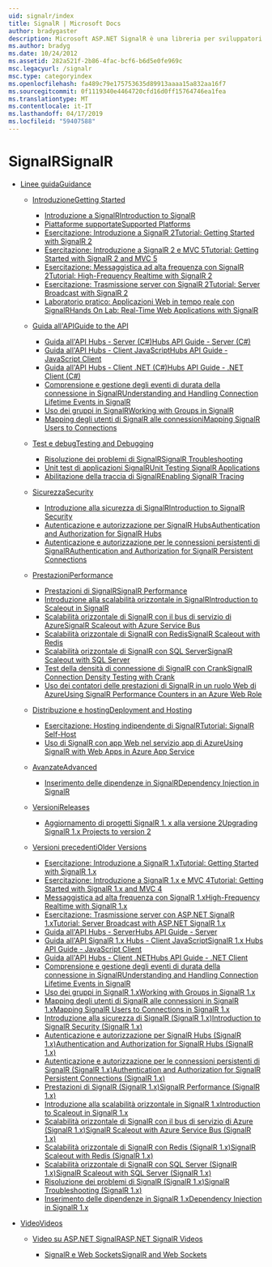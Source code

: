 ```yaml
---
uid: signalr/index
title: SignalR | Microsoft Docs
author: bradygaster
description: Microsoft ASP.NET SignalR è una libreria per sviluppatori ASP.NET che semplifica il processo di aggiunta di funzionalità web in tempo reale alle applicazioni.
ms.author: bradyg
ms.date: 10/24/2012
ms.assetid: 282a521f-2b86-4fac-bcf6-b6d5e0fe969c
msc.legacyurl: /signalr
msc.type: categoryindex
ms.openlocfilehash: fa489c79e175753635d89913aaaa15a832aa16f7
ms.sourcegitcommit: 0f1119340e4464720cfd16d0ff15764746ea1fea
ms.translationtype: MT
ms.contentlocale: it-IT
ms.lasthandoff: 04/17/2019
ms.locfileid: "59407588"
---
```

# <a name="signalr"></a><span data-ttu-id="108c7-103">SignalR</span><span class="sxs-lookup"><span data-stu-id="108c7-103">SignalR</span></span>

- [<span data-ttu-id="108c7-104">Linee guida</span><span class="sxs-lookup"><span data-stu-id="108c7-104">Guidance</span></span>](overview/index.md)

    - [<span data-ttu-id="108c7-105">Introduzione</span><span class="sxs-lookup"><span data-stu-id="108c7-105">Getting Started</span></span>](overview/getting-started/index.md)

        - [<span data-ttu-id="108c7-106">Introduzione a SignalR</span><span class="sxs-lookup"><span data-stu-id="108c7-106">Introduction to SignalR</span></span>](overview/getting-started/introduction-to-signalr.md)
        - [<span data-ttu-id="108c7-107">Piattaforme supportate</span><span class="sxs-lookup"><span data-stu-id="108c7-107">Supported Platforms</span></span>](overview/getting-started/supported-platforms.md)
        - [<span data-ttu-id="108c7-108">Esercitazione: Introduzione a SignalR 2</span><span class="sxs-lookup"><span data-stu-id="108c7-108">Tutorial: Getting Started with SignalR 2</span></span>](overview/getting-started/tutorial-getting-started-with-signalr.md)
        - [<span data-ttu-id="108c7-109">Esercitazione: Introduzione a SignalR 2 e MVC 5</span><span class="sxs-lookup"><span data-stu-id="108c7-109">Tutorial: Getting Started with SignalR 2 and MVC 5</span></span>](overview/getting-started/tutorial-getting-started-with-signalr-and-mvc.md)
        - [<span data-ttu-id="108c7-110">Esercitazione: Messaggistica ad alta frequenza con SignalR 2</span><span class="sxs-lookup"><span data-stu-id="108c7-110">Tutorial: High-Frequency Realtime with SignalR 2</span></span>](overview/getting-started/tutorial-high-frequency-realtime-with-signalr.md)
        - [<span data-ttu-id="108c7-111">Esercitazione: Trasmissione server con SignalR 2</span><span class="sxs-lookup"><span data-stu-id="108c7-111">Tutorial: Server Broadcast with SignalR 2</span></span>](overview/getting-started/tutorial-server-broadcast-with-signalr.md)
        - [<span data-ttu-id="108c7-112">Laboratorio pratico: Applicazioni Web in tempo reale con SignalR</span><span class="sxs-lookup"><span data-stu-id="108c7-112">Hands On Lab: Real-Time Web Applications with SignalR</span></span>](overview/getting-started/real-time-web-applications-with-signalr.md)
    - [<span data-ttu-id="108c7-113">Guida all'API</span><span class="sxs-lookup"><span data-stu-id="108c7-113">Guide to the API</span></span>](overview/guide-to-the-api/index.md)

        - [<span data-ttu-id="108c7-114">Guida all'API Hubs - Server (C#)</span><span class="sxs-lookup"><span data-stu-id="108c7-114">Hubs API Guide - Server (C#)</span></span>](overview/guide-to-the-api/hubs-api-guide-server.md)
        - [<span data-ttu-id="108c7-115">Guida all'API Hubs - Client JavaScript</span><span class="sxs-lookup"><span data-stu-id="108c7-115">Hubs API Guide - JavaScript Client</span></span>](overview/guide-to-the-api/hubs-api-guide-javascript-client.md)
        - [<span data-ttu-id="108c7-116">Guida all'API Hubs - Client .NET (C#)</span><span class="sxs-lookup"><span data-stu-id="108c7-116">Hubs API Guide - .NET Client (C#)</span></span>](overview/guide-to-the-api/hubs-api-guide-net-client.md)
        - [<span data-ttu-id="108c7-117">Comprensione e gestione degli eventi di durata della connessione in SignalR</span><span class="sxs-lookup"><span data-stu-id="108c7-117">Understanding and Handling Connection Lifetime Events in SignalR</span></span>](overview/guide-to-the-api/handling-connection-lifetime-events.md)
        - [<span data-ttu-id="108c7-118">Uso dei gruppi in SignalR</span><span class="sxs-lookup"><span data-stu-id="108c7-118">Working with Groups in SignalR</span></span>](overview/guide-to-the-api/working-with-groups.md)
        - [<span data-ttu-id="108c7-119">Mapping degli utenti di SignalR alle connessioni</span><span class="sxs-lookup"><span data-stu-id="108c7-119">Mapping SignalR Users to Connections</span></span>](overview/guide-to-the-api/mapping-users-to-connections.md)
    - [<span data-ttu-id="108c7-120">Test e debug</span><span class="sxs-lookup"><span data-stu-id="108c7-120">Testing and Debugging</span></span>](overview/testing-and-debugging/index.md)

        - [<span data-ttu-id="108c7-121">Risoluzione dei problemi di SignalR</span><span class="sxs-lookup"><span data-stu-id="108c7-121">SignalR Troubleshooting</span></span>](overview/testing-and-debugging/troubleshooting.md)
        - [<span data-ttu-id="108c7-122">Unit test di applicazioni SignalR</span><span class="sxs-lookup"><span data-stu-id="108c7-122">Unit Testing SignalR Applications</span></span>](overview/testing-and-debugging/unit-testing-signalr-applications.md)
        - [<span data-ttu-id="108c7-123">Abilitazione della traccia di SignalR</span><span class="sxs-lookup"><span data-stu-id="108c7-123">Enabling SignalR Tracing</span></span>](overview/testing-and-debugging/enabling-signalr-tracing.md)
    - [<span data-ttu-id="108c7-124">Sicurezza</span><span class="sxs-lookup"><span data-stu-id="108c7-124">Security</span></span>](overview/security/index.md)

        - [<span data-ttu-id="108c7-125">Introduzione alla sicurezza di SignalR</span><span class="sxs-lookup"><span data-stu-id="108c7-125">Introduction to SignalR Security</span></span>](overview/security/introduction-to-security.md)
        - [<span data-ttu-id="108c7-126">Autenticazione e autorizzazione per SignalR Hubs</span><span class="sxs-lookup"><span data-stu-id="108c7-126">Authentication and Authorization for SignalR Hubs</span></span>](overview/security/hub-authorization.md)
        - [<span data-ttu-id="108c7-127">Autenticazione e autorizzazione per le connessioni persistenti di SignalR</span><span class="sxs-lookup"><span data-stu-id="108c7-127">Authentication and Authorization for SignalR Persistent Connections</span></span>](overview/security/persistent-connection-authorization.md)
    - [<span data-ttu-id="108c7-128">Prestazioni</span><span class="sxs-lookup"><span data-stu-id="108c7-128">Performance</span></span>](overview/performance/index.md)

        - [<span data-ttu-id="108c7-129">Prestazioni di SignalR</span><span class="sxs-lookup"><span data-stu-id="108c7-129">SignalR Performance</span></span>](overview/performance/signalr-performance.md)
        - [<span data-ttu-id="108c7-130">Introduzione alla scalabilità orizzontale in SignalR</span><span class="sxs-lookup"><span data-stu-id="108c7-130">Introduction to Scaleout in SignalR</span></span>](overview/performance/scaleout-in-signalr.md)
        - [<span data-ttu-id="108c7-131">Scalabilità orizzontale di SignalR con il bus di servizio di Azure</span><span class="sxs-lookup"><span data-stu-id="108c7-131">SignalR Scaleout with Azure Service Bus</span></span>](overview/performance/scaleout-with-windows-azure-service-bus.md)
        - [<span data-ttu-id="108c7-132">Scalabilità orizzontale di SignalR con Redis</span><span class="sxs-lookup"><span data-stu-id="108c7-132">SignalR Scaleout with Redis</span></span>](overview/performance/scaleout-with-redis.md)
        - [<span data-ttu-id="108c7-133">Scalabilità orizzontale di SignalR con SQL Server</span><span class="sxs-lookup"><span data-stu-id="108c7-133">SignalR Scaleout with SQL Server</span></span>](overview/performance/scaleout-with-sql-server.md)
        - [<span data-ttu-id="108c7-134">Test della densità di connessione di SignalR con Crank</span><span class="sxs-lookup"><span data-stu-id="108c7-134">SignalR Connection Density Testing with Crank</span></span>](overview/performance/signalr-connection-density-testing-with-crank.md)
        - [<span data-ttu-id="108c7-135">Uso dei contatori delle prestazioni di SignalR in un ruolo Web di Azure</span><span class="sxs-lookup"><span data-stu-id="108c7-135">Using SignalR Performance Counters in an Azure Web Role</span></span>](overview/performance/using-signalr-performance-counters-in-an-azure-web-role.md)
    - [<span data-ttu-id="108c7-136">Distribuzione e hosting</span><span class="sxs-lookup"><span data-stu-id="108c7-136">Deployment and Hosting</span></span>](overview/deployment/index.md)

        - [<span data-ttu-id="108c7-137">Esercitazione: Hosting indipendente di SignalR</span><span class="sxs-lookup"><span data-stu-id="108c7-137">Tutorial: SignalR Self-Host</span></span>](overview/deployment/tutorial-signalr-self-host.md)
        - [<span data-ttu-id="108c7-138">Uso di SignalR con app Web nel servizio app di Azure</span><span class="sxs-lookup"><span data-stu-id="108c7-138">Using SignalR with Web Apps in Azure App Service</span></span>](overview/deployment/using-signalr-with-azure-web-sites.md)
    - [<span data-ttu-id="108c7-139">Avanzate</span><span class="sxs-lookup"><span data-stu-id="108c7-139">Advanced</span></span>](overview/advanced/index.md)

        - [<span data-ttu-id="108c7-140">Inserimento delle dipendenze in SignalR</span><span class="sxs-lookup"><span data-stu-id="108c7-140">Dependency Injection in SignalR</span></span>](overview/advanced/dependency-injection.md)
    - [<span data-ttu-id="108c7-141">Versioni</span><span class="sxs-lookup"><span data-stu-id="108c7-141">Releases</span></span>](overview/releases/index.md)

        - [<span data-ttu-id="108c7-142">Aggiornamento di progetti SignalR 1. x alla versione 2</span><span class="sxs-lookup"><span data-stu-id="108c7-142">Upgrading SignalR 1.x Projects to version 2</span></span>](overview/releases/upgrading-signalr-1x-projects-to-20.md)
    - [<span data-ttu-id="108c7-143">Versioni precedenti</span><span class="sxs-lookup"><span data-stu-id="108c7-143">Older Versions</span></span>](overview/older-versions/index.md)

        - [<span data-ttu-id="108c7-144">Esercitazione: Introduzione a SignalR 1.x</span><span class="sxs-lookup"><span data-stu-id="108c7-144">Tutorial: Getting Started with SignalR 1.x</span></span>](overview/older-versions/tutorial-getting-started-with-signalr.md)
        - [<span data-ttu-id="108c7-145">Esercitazione: Introduzione a SignalR 1.x e MVC 4</span><span class="sxs-lookup"><span data-stu-id="108c7-145">Tutorial: Getting Started with SignalR 1.x and MVC 4</span></span>](overview/older-versions/tutorial-getting-started-with-signalr-and-mvc-4.md)
        - [<span data-ttu-id="108c7-146">Messaggistica ad alta frequenza con SignalR 1.x</span><span class="sxs-lookup"><span data-stu-id="108c7-146">High-Frequency Realtime with SignalR 1.x</span></span>](overview/older-versions/tutorial-high-frequency-realtime-with-signalr.md)
        - [<span data-ttu-id="108c7-147">Esercitazione: Trasmissione server con ASP.NET SignalR 1.x</span><span class="sxs-lookup"><span data-stu-id="108c7-147">Tutorial: Server Broadcast with ASP.NET SignalR 1.x</span></span>](overview/older-versions/tutorial-server-broadcast-with-aspnet-signalr.md)
        - [<span data-ttu-id="108c7-148">Guida all'API Hubs - Server</span><span class="sxs-lookup"><span data-stu-id="108c7-148">Hubs API Guide - Server</span></span>](overview/older-versions/signalr-1x-hubs-api-guide-server.md)
        - [<span data-ttu-id="108c7-149">Guida all'API SignalR 1.x Hubs - Client JavaScript</span><span class="sxs-lookup"><span data-stu-id="108c7-149">SignalR 1.x Hubs API Guide - JavaScript Client</span></span>](overview/older-versions/signalr-1x-hubs-api-guide-javascript-client.md)
        - [<span data-ttu-id="108c7-150">Guida all'API Hubs - Client .NET</span><span class="sxs-lookup"><span data-stu-id="108c7-150">Hubs API Guide - .NET Client</span></span>](overview/older-versions/signalr-1x-hubs-api-guide-net-client.md)
        - [<span data-ttu-id="108c7-151">Comprensione e gestione degli eventi di durata della connessione in SignalR</span><span class="sxs-lookup"><span data-stu-id="108c7-151">Understanding and Handling Connection Lifetime Events in SignalR</span></span>](overview/older-versions/handling-connection-lifetime-events.md)
        - [<span data-ttu-id="108c7-152">Uso dei gruppi in SignalR 1.x</span><span class="sxs-lookup"><span data-stu-id="108c7-152">Working with Groups in SignalR 1.x</span></span>](overview/older-versions/working-with-groups.md)
        - [<span data-ttu-id="108c7-153">Mapping degli utenti di SignalR alle connessioni in SignalR 1.x</span><span class="sxs-lookup"><span data-stu-id="108c7-153">Mapping SignalR Users to Connections in SignalR 1.x</span></span>](overview/older-versions/mapping-users-to-connections.md)
        - [<span data-ttu-id="108c7-154">Introduzione alla sicurezza di SignalR (SignalR 1.x)</span><span class="sxs-lookup"><span data-stu-id="108c7-154">Introduction to SignalR Security (SignalR 1.x)</span></span>](overview/older-versions/introduction-to-security.md)
        - [<span data-ttu-id="108c7-155">Autenticazione e autorizzazione per SignalR Hubs (SignalR 1.x)</span><span class="sxs-lookup"><span data-stu-id="108c7-155">Authentication and Authorization for SignalR Hubs (SignalR 1.x)</span></span>](overview/older-versions/hub-authorization.md)
        - [<span data-ttu-id="108c7-156">Autenticazione e autorizzazione per le connessioni persistenti di SignalR (SignalR 1.x)</span><span class="sxs-lookup"><span data-stu-id="108c7-156">Authentication and Authorization for SignalR Persistent Connections (SignalR 1.x)</span></span>](overview/older-versions/persistent-connection-authorization.md)
        - [<span data-ttu-id="108c7-157">Prestazioni di SignalR (SignalR 1.x)</span><span class="sxs-lookup"><span data-stu-id="108c7-157">SignalR Performance (SignalR 1.x)</span></span>](overview/older-versions/signalr-performance.md)
        - [<span data-ttu-id="108c7-158">Introduzione alla scalabilità orizzontale in SignalR 1.x</span><span class="sxs-lookup"><span data-stu-id="108c7-158">Introduction to Scaleout in SignalR 1.x</span></span>](overview/older-versions/scaleout-in-signalr.md)
        - [<span data-ttu-id="108c7-159">Scalabilità orizzontale di SignalR con il bus di servizio di Azure (SignalR 1.x)</span><span class="sxs-lookup"><span data-stu-id="108c7-159">SignalR Scaleout with Azure Service Bus (SignalR 1.x)</span></span>](overview/older-versions/scaleout-with-windows-azure-service-bus.md)
        - [<span data-ttu-id="108c7-160">Scalabilità orizzontale di SignalR con Redis (SignalR 1.x)</span><span class="sxs-lookup"><span data-stu-id="108c7-160">SignalR Scaleout with Redis (SignalR 1.x)</span></span>](overview/older-versions/scaleout-with-redis.md)
        - [<span data-ttu-id="108c7-161">Scalabilità orizzontale di SignalR con SQL Server (SignalR 1.x)</span><span class="sxs-lookup"><span data-stu-id="108c7-161">SignalR Scaleout with SQL Server (SignalR 1.x)</span></span>](overview/older-versions/scaleout-with-sql-server.md)
        - [<span data-ttu-id="108c7-162">Risoluzione dei problemi di SignalR (SignalR 1.x)</span><span class="sxs-lookup"><span data-stu-id="108c7-162">SignalR Troubleshooting (SignalR 1.x)</span></span>](overview/older-versions/troubleshooting.md)
        - [<span data-ttu-id="108c7-163">Inserimento delle dipendenze in SignalR 1.x</span><span class="sxs-lookup"><span data-stu-id="108c7-163">Dependency Injection in SignalR 1.x</span></span>](overview/older-versions/dependency-injection.md)
- [<span data-ttu-id="108c7-164">Video</span><span class="sxs-lookup"><span data-stu-id="108c7-164">Videos</span></span>](videos/index.md)

    - [<span data-ttu-id="108c7-165">Video su ASP.NET SignalR</span><span class="sxs-lookup"><span data-stu-id="108c7-165">ASP.NET SignalR Videos</span></span>](videos/getting-started/index.md)

        - [<span data-ttu-id="108c7-166">SignalR e Web Sockets</span><span class="sxs-lookup"><span data-stu-id="108c7-166">SignalR and Web Sockets</span></span>](videos/getting-started/signalr-and-web-sockets.md)
